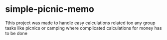 # simple-picnic-memo
Tthis project was made to handle easy calculations related too any group tasks like picnics or camping where complicated calculations for money has to be done
